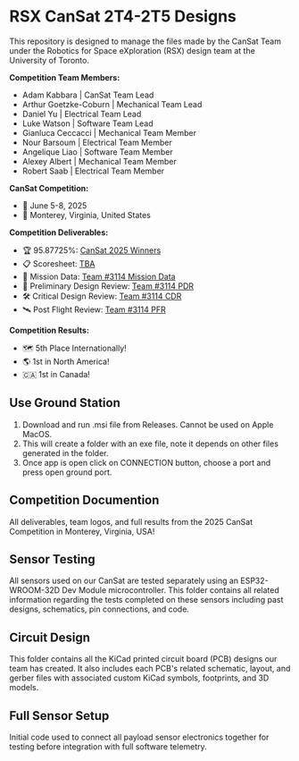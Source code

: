 # RSX CanSat 2T4-2T5 Designs
This repository is designed to manage the files made by the CanSat Team under the Robotics for Space eXploration (RSX) design team at the University of Toronto. 

**Competition Team Members:**
- Adam Kabbara | CanSat Team Lead
- Arthur Goetzke-Coburn | Mechanical Team Lead
- Daniel Yu | Electrical Team Lead
- Luke Watson | Software Team Lead
- Gianluca Ceccacci | Mechanical Team Member
- Nour Barsoum | Electrical Team Member
- Angelique Liao | Software Team Member
- Alexey Albert | Mechanical Team Member
- Robert Saab | Electrical Team Member

**CanSat Competition:**
- 📅 June 5-8, 2025
- 📍 Monterey, Virginia, United States

**Competition Deliverables:**
- 🏆 95.87725%: [CanSat 2025 Winners](https://cansatcompetition.com/winners.html)
- 📋 Scoresheet: [TBA]()
- 💾 Mission Data: [Team #3114 Mission Data](competition_documentation/3114_mission_data_cansat_2025.csv.xlsx)
- 📝 Preliminary Design Review: [Team #3114 PDR](competition_documentation/deliverables/Cansat2025_3114_PDR.pdf)
- 🛠️ Critical Design Review: [Team #3114 CDR](competition_documentation/deliverables/Cansat2025_3114_CDR.pdf)
- 🛰️ Post Flight Review: [Team #3114 PFR](competition_documentation/deliverables/Cansat2025_3114_PFR.pdf)

**Competition Results:**
- 🗺️ 5th Place Internationally!
- 🌎 1st in North America!
- 🇨🇦 1st in Canada!

## Use Ground Station
1. Download and run .msi file from Releases. Cannot be used on Apple MacOS.
2. This will create a folder with an exe file, note it depends on other files generated in the folder.
3. Once app is open click on CONNECTION button, choose a port and press open ground port.

## Competition Documention
All deliverables, team logos, and full results from the 2025 CanSat Competition in Monterey, Virginia, USA!

## Sensor Testing
All sensors used on our CanSat are tested separately using an ESP32-WROOM-32D Dev Module microcontroller. This folder contains all related information regarding the tests completed on these sensors including past designs, schematics, pin connections, and code.

## Circuit Design
This folder contains all the KiCad printed circuit board (PCB) designs our team has created. It also includes each PCB's related schematic, layout, and gerber files with associated custom KiCad symbols, footprints, and 3D models.

## Full Sensor Setup
Initial code used to connect all payload sensor electronics together for testing before integration with full software telemetry.